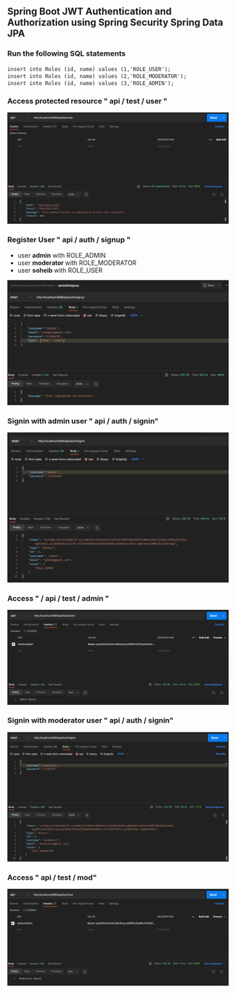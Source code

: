 ## Spring Boot JWT Authentication and Authorization using Spring Security Spring Data JPA  

### Run the following SQL statements 
```
insert into Roles (id, name) values (1,'ROLE_USER');
insert into Roles (id, name) values (2,'ROLE_MODERATOR');
insert into Roles (id, name) values (3,'ROLE_ADMIN');
```

### Access protected resource " api / test / user "

![](screenshots/Screenshot_20230222_104903.png)

### Register User " api / auth / signup "

- user <b>admin</b> with ROLE_ADMIN
- user <b> moderator </b> with ROLE_MODERATOR
- user <b> soheib </b> with ROLE_USER 

![](screenshots/signup.png)

### Signin with admin user " api / auth / signin"

![](screenshots/Screenshot_20230222_095620.png)

### Access " / api / test / admin "

![](screenshots/Screenshot_20230222_100618.png)

### Signin with moderator user " api / auth / signin"

![](screenshots/Screenshot_20230222_101042.png)


### Access " api / test / mod"
![](screenshots/Screenshot_20230222_101124.png)